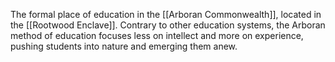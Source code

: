 The formal place of education in the [[Arboran Commonwealth]], located in the [[Rootwood Enclave]]. Contrary to other education systems, the Arboran method of education focuses less on intellect and more on experience, pushing students into nature and emerging them anew.